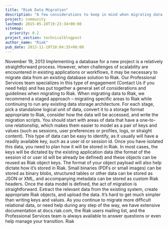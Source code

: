 ```yaml
---
title: "Riak Data Migration"
description: "A few considerations to keep in mind when migrating data to Riak."
project: community
lastmod: 2015-05-28T19:23:34+00:00
sitemap:
  priority: 0.2
project_section: technicalblogpost
author_name: "Riak"
pub_date: 2013-11-19T18:04:35+00:00
---
```

November 19, 2013
Implementing a database for a new project is a relatively straightforward process. However, when challenges of scalability are encountered in existing applications or workflows, it may be necessary to migrate data from an existing database solution to Riak. Our Professional Services team specializes in this type of engagement (Contact Us if you need help) and has put together a general set of considerations and guidelines when migrating to Riak.
When migrating data to Riak, we recommend a staged approach – migrating specific areas to Riak while continuing to run any existing data storage architecture. For each stage, pick a standalone logical unit of data, convert it to a storage format appropriate to Riak, consider how the data will be accessed, and write the migration scripts.
You should start with areas of data that have a one-to-one relationship, which makes them easier to model as a pair of keys and values (such as sessions, user preferences or profiles, logs, or straight content). This type of data can be easy to identify, as it usually will have a readily available key, such as a user id or session id.
Once you have isolated this data, you need to plan how it will be stored in Riak. In most cases, the keys will be dictated by the existing application data (the format of the session id or user id will be already be defined) and these objects can be reused as Riak object keys. The format of your object payload will also help dictate how it’s stored in Riak. Small binaries (PDFs or small images) can be stored as binary blobs, structured tables or other data can be stored as JSON or XML, and accompanying metadata can be stored as custom Riak headers.
Once the data model is defined, the act of migration is straightforward. Extract the relevant data from the existing system, create appropriate Riak objects, and upload the data. It’s hard to get much simpler than writing keys and values.
As you continue to migrate more difficult relational data, or need help during any step of the way, we have extensive documentation at docs.riak.com, the Riak users mailing list, and the Professional Services team is always available to answer questions or even help manage your transition.
Riak
